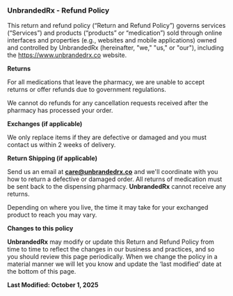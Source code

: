 ### **UnbrandedRx - Refund Policy**

This return and refund policy (“Return and Refund Policy”) governs services (“Services”) and products (“products” or “medication”) sold through online interfaces and properties (e.g., websites and mobile applications) owned and controlled by UnbrandedRx (hereinafter, "we," "us," or "our"), including the https://www.unbrandedrx.co website.

**Returns**

For all medications that leave the pharmacy, we are unable to accept returns or offer refunds due to government regulations.

We cannot do refunds for any cancellation requests received after the pharmacy has processed your order.

**Exchanges (if applicable)**

We only replace items if they are defective or damaged and you must contact us within 2 weeks of delivery.

**Return Shipping (if applicable)**

Send us an email at **care@unbrandedrx.co** and we'll coordinate with you how to return a defective or damaged order. All returns of medication must be sent back to the dispensing pharmacy. **UnbrandedRx** cannot receive any returns.

Depending on where you live, the time it may take for your exchanged product to reach you may vary.

**Changes to this policy**

**UnbrandedRx** may modify or update this Return and Refund Policy from time to time to reflect the changes in our business and practices, and so you should review this page periodically. When we change the policy in a material manner we will let you know and update the ‘last modified’ date at the bottom of this page.

**Last Modified: October 1, 2025**